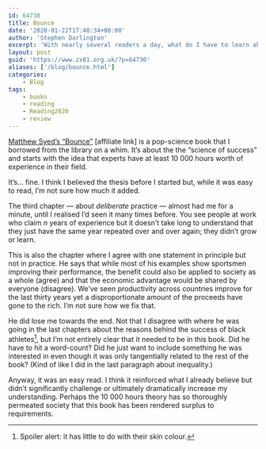 ```yaml
---
id: 64730
title: Bounce
date: '2020-01-22T17:40:34+00:00'
author: 'Stephen Darlington'
excerpt: 'With nearly several readers a day, what do I have to learn about success? I find out in this book.'
layout: post
guid: 'https://www.zx81.org.uk/?p=64730'
aliases: ['/blog/bounce.html']
categories:
    - Blog
tags:
    - books
    - reading
    - Reading2020
    - review
---
```


[Matthew Syed’s “Bounce”](https://amzn.to/2FM5Z71) [affiliate link] is a pop-science book that I borrowed from the library on a whim. It’s about the the “science of success” and starts with the idea that experts have at least 10 000 hours worth of experience in their field.

It’s… fine. I think I believed the thesis before I started but, while it was easy to read, I’m not sure how much it added.

The third chapter — about *deliberate* practice — almost had me for a minute, until I realised I’d seen it many times before. You see people at work who claim *n* years of experience but it doesn’t take long to understand that they just have the same year repeated over and over again; they didn’t grow or learn.

This is also the chapter where I agree with one statement in principle but not in practice. He says that while most of his examples show sportsmen improving their performance, the benefit could also be applied to society as a whole (agree) and that the economic advantage would be shared by everyone (disagree). We’ve seen productivity across countries improve for the last thirty years yet a disproportionate amount of the proceeds have gone to the rich. I’m not sure how we fix that.

He did lose me towards the end. Not that I disagree with where he was going in the last chapters about the reasons behind the success of black athletes[^1], but I’m not entirely clear that it needed to be in this book. Did he have to hit a word-count? Did he just want to include something he was interested in even though it was only tangentially related to the rest of the book? (Kind of like I did in the last paragraph about inequality.)

Anyway, it was an easy read. I think it reinforced what I already believe but didn’t significantly challenge or ultimately dramatically increase my understanding. Perhaps the 10 000 hours theory has so thoroughly permeated society that this book has been rendered surplus to requirements.

[^1]: Spoiler alert: it has little to do with their skin colour.
